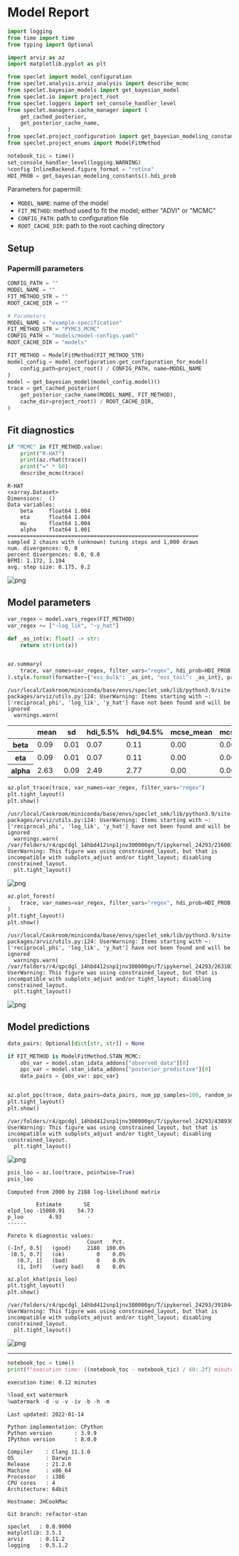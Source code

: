 # Model Report

```python
import logging
from time import time
from typing import Optional

import arviz as az
import matplotlib.pyplot as plt

from speclet import model_configuration
from speclet.analysis.arviz_analysis import describe_mcmc
from speclet.bayesian_models import get_bayesian_model
from speclet.io import project_root
from speclet.loggers import set_console_handler_level
from speclet.managers.cache_manager import (
    get_cached_posterior,
    get_posterior_cache_name,
)
from speclet.project_configuration import get_bayesian_modeling_constants
from speclet.project_enums import ModelFitMethod
```

```python
notebook_tic = time()
set_console_handler_level(logging.WARNING)
%config InlineBackend.figure_format = "retina"
HDI_PROB = get_bayesian_modeling_constants().hdi_prob
```

Parameters for papermill:

- `MODEL_NAME`: name of the model
- `FIT_METHOD`: method used to fit the model; either "ADVI" or "MCMC"
- `CONFIG_PATH`: path to configuration file
- `ROOT_CACHE_DIR`: path to the root caching directory

## Setup

### Papermill parameters

```python
CONFIG_PATH = ""
MODEL_NAME = ""
FIT_METHOD_STR = ""
ROOT_CACHE_DIR = ""
```

```python
# Parameters
MODEL_NAME = "example-specification"
FIT_METHOD_STR = "PYMC3_MCMC"
CONFIG_PATH = "models/model-configs.yaml"
ROOT_CACHE_DIR = "models"
```

```python
FIT_METHOD = ModelFitMethod(FIT_METHOD_STR)
model_config = model_configuration.get_configuration_for_model(
    config_path=project_root() / CONFIG_PATH, name=MODEL_NAME
)
model = get_bayesian_model(model_config.model)()
trace = get_cached_posterior(
    get_posterior_cache_name(MODEL_NAME, FIT_METHOD),
    cache_dir=project_root() / ROOT_CACHE_DIR,
)
```

## Fit diagnostics

```python
if "MCMC" in FIT_METHOD.value:
    print("R-HAT")
    print(az.rhat(trace))
    print("=" * 60)
    describe_mcmc(trace)
```

    R-HAT
    <xarray.Dataset>
    Dimensions:  ()
    Data variables:
        beta     float64 1.004
        eta      float64 1.004
        mu       float64 1.004
        alpha    float64 1.001
    ============================================================
    sampled 2 chains with (unknown) tuning steps and 1,000 draws
    num. divergences: 0, 0
    percent divergences: 0.0, 0.0
    BFMI: 1.172, 1.194
    avg. step size: 0.175, 0.2

![png](example-specification_PYMC3_MCMC_files/example-specification_PYMC3_MCMC_10_1.png)

## Model parameters

```python
var_regex = model.vars_regex(FIT_METHOD)
var_regex += ["~log_lik", "~y_hat"]
```

```python
def _as_int(x: float) -> str:
    return str(int(x))


az.summary(
    trace, var_names=var_regex, filter_vars="regex", hdi_prob=HDI_PROB
).style.format(formatter={"ess_bulk": _as_int, "ess_tail": _as_int}, precision=2)
```

    /usr/local/Caskroom/miniconda/base/envs/speclet_smk/lib/python3.9/site-packages/arviz/utils.py:124: UserWarning: Items starting with ~: ['reciprocal_phi', 'log_lik', 'y_hat'] have not been found and will be ignored
      warnings.warn(

<style type="text/css">
</style>
<table id="T_0f1dd_">
  <thead>
    <tr>
      <th class="blank level0" >&nbsp;</th>
      <th class="col_heading level0 col0" >mean</th>
      <th class="col_heading level0 col1" >sd</th>
      <th class="col_heading level0 col2" >hdi_5.5%</th>
      <th class="col_heading level0 col3" >hdi_94.5%</th>
      <th class="col_heading level0 col4" >mcse_mean</th>
      <th class="col_heading level0 col5" >mcse_sd</th>
      <th class="col_heading level0 col6" >ess_bulk</th>
      <th class="col_heading level0 col7" >ess_tail</th>
      <th class="col_heading level0 col8" >r_hat</th>
    </tr>
  </thead>
  <tbody>
    <tr>
      <th id="T_0f1dd_level0_row0" class="row_heading level0 row0" >beta</th>
      <td id="T_0f1dd_row0_col0" class="data row0 col0" >0.09</td>
      <td id="T_0f1dd_row0_col1" class="data row0 col1" >0.01</td>
      <td id="T_0f1dd_row0_col2" class="data row0 col2" >0.07</td>
      <td id="T_0f1dd_row0_col3" class="data row0 col3" >0.11</td>
      <td id="T_0f1dd_row0_col4" class="data row0 col4" >0.00</td>
      <td id="T_0f1dd_row0_col5" class="data row0 col5" >0.00</td>
      <td id="T_0f1dd_row0_col6" class="data row0 col6" >1704</td>
      <td id="T_0f1dd_row0_col7" class="data row0 col7" >1234</td>
      <td id="T_0f1dd_row0_col8" class="data row0 col8" >1.00</td>
    </tr>
    <tr>
      <th id="T_0f1dd_level0_row1" class="row_heading level0 row1" >eta</th>
      <td id="T_0f1dd_row1_col0" class="data row1 col0" >0.09</td>
      <td id="T_0f1dd_row1_col1" class="data row1 col1" >0.01</td>
      <td id="T_0f1dd_row1_col2" class="data row1 col2" >0.07</td>
      <td id="T_0f1dd_row1_col3" class="data row1 col3" >0.11</td>
      <td id="T_0f1dd_row1_col4" class="data row1 col4" >0.00</td>
      <td id="T_0f1dd_row1_col5" class="data row1 col5" >0.00</td>
      <td id="T_0f1dd_row1_col6" class="data row1 col6" >1704</td>
      <td id="T_0f1dd_row1_col7" class="data row1 col7" >1234</td>
      <td id="T_0f1dd_row1_col8" class="data row1 col8" >1.00</td>
    </tr>
    <tr>
      <th id="T_0f1dd_level0_row2" class="row_heading level0 row2" >alpha</th>
      <td id="T_0f1dd_row2_col0" class="data row2 col0" >2.63</td>
      <td id="T_0f1dd_row2_col1" class="data row2 col1" >0.09</td>
      <td id="T_0f1dd_row2_col2" class="data row2 col2" >2.49</td>
      <td id="T_0f1dd_row2_col3" class="data row2 col3" >2.77</td>
      <td id="T_0f1dd_row2_col4" class="data row2 col4" >0.00</td>
      <td id="T_0f1dd_row2_col5" class="data row2 col5" >0.00</td>
      <td id="T_0f1dd_row2_col6" class="data row2 col6" >1024</td>
      <td id="T_0f1dd_row2_col7" class="data row2 col7" >944</td>
      <td id="T_0f1dd_row2_col8" class="data row2 col8" >1.00</td>
    </tr>
  </tbody>
</table>

```python
az.plot_trace(trace, var_names=var_regex, filter_vars="regex")
plt.tight_layout()
plt.show()
```

    /usr/local/Caskroom/miniconda/base/envs/speclet_smk/lib/python3.9/site-packages/arviz/utils.py:124: UserWarning: Items starting with ~: ['reciprocal_phi', 'log_lik', 'y_hat'] have not been found and will be ignored
      warnings.warn(
    /var/folders/r4/qpcdgl_14hbd412snp1jnv300000gn/T/ipykernel_24293/2160019948.py:2: UserWarning: This figure was using constrained_layout, but that is incompatible with subplots_adjust and/or tight_layout; disabling constrained_layout.
      plt.tight_layout()

![png](example-specification_PYMC3_MCMC_files/example-specification_PYMC3_MCMC_14_1.png)

```python
az.plot_forest(
    trace, var_names=var_regex, filter_vars="regex", hdi_prob=HDI_PROB, combined=True
)
plt.tight_layout()
plt.show()
```

    /usr/local/Caskroom/miniconda/base/envs/speclet_smk/lib/python3.9/site-packages/arviz/utils.py:124: UserWarning: Items starting with ~: ['reciprocal_phi', 'log_lik', 'y_hat'] have not been found and will be ignored
      warnings.warn(
    /var/folders/r4/qpcdgl_14hbd412snp1jnv300000gn/T/ipykernel_24293/263103266.py:4: UserWarning: This figure was using constrained_layout, but that is incompatible with subplots_adjust and/or tight_layout; disabling constrained_layout.
      plt.tight_layout()

![png](example-specification_PYMC3_MCMC_files/example-specification_PYMC3_MCMC_15_1.png)

## Model predictions

```python
data_pairs: Optional[dict[str, str]] = None

if FIT_METHOD is ModelFitMethod.STAN_MCMC:
    obs_var = model.stan_idata_addons["observed_data"][0]
    ppc_var = model.stan_idata_addons["posterior_predictive"][0]
    data_pairs = {obs_var: ppc_var}


az.plot_ppc(trace, data_pairs=data_pairs, num_pp_samples=100, random_seed=123)
plt.tight_layout()
plt.show()
```

    /var/folders/r4/qpcdgl_14hbd412snp1jnv300000gn/T/ipykernel_24293/438930909.py:10: UserWarning: This figure was using constrained_layout, but that is incompatible with subplots_adjust and/or tight_layout; disabling constrained_layout.
      plt.tight_layout()

![png](example-specification_PYMC3_MCMC_files/example-specification_PYMC3_MCMC_17_1.png)

```python
psis_loo = az.loo(trace, pointwise=True)
psis_loo
```

    Computed from 2000 by 2188 log-likelihood matrix

             Estimate       SE
    elpd_loo -15080.91    54.73
    p_loo        4.93        -
    ------

    Pareto k diagnostic values:
                             Count   Pct.
    (-Inf, 0.5]   (good)     2188  100.0%
     (0.5, 0.7]   (ok)          0    0.0%
       (0.7, 1]   (bad)         0    0.0%
       (1, Inf)   (very bad)    0    0.0%

```python
az.plot_khat(psis_loo)
plt.tight_layout()
plt.show()
```

    /var/folders/r4/qpcdgl_14hbd412snp1jnv300000gn/T/ipykernel_24293/3910446358.py:2: UserWarning: This figure was using constrained_layout, but that is incompatible with subplots_adjust and/or tight_layout; disabling constrained_layout.
      plt.tight_layout()

![png](example-specification_PYMC3_MCMC_files/example-specification_PYMC3_MCMC_19_1.png)

---

```python
notebook_toc = time()
print(f"execution time: {(notebook_toc - notebook_tic) / 60:.2f} minutes")
```

    execution time: 0.12 minutes

```python
%load_ext watermark
%watermark -d -u -v -iv -b -h -m
```

    Last updated: 2022-01-14

    Python implementation: CPython
    Python version       : 3.9.9
    IPython version      : 8.0.0

    Compiler    : Clang 11.1.0
    OS          : Darwin
    Release     : 21.2.0
    Machine     : x86_64
    Processor   : i386
    CPU cores   : 4
    Architecture: 64bit

    Hostname: JHCookMac

    Git branch: refactor-stan

    speclet   : 0.0.9000
    matplotlib: 3.5.1
    arviz     : 0.11.2
    logging   : 0.5.1.2
